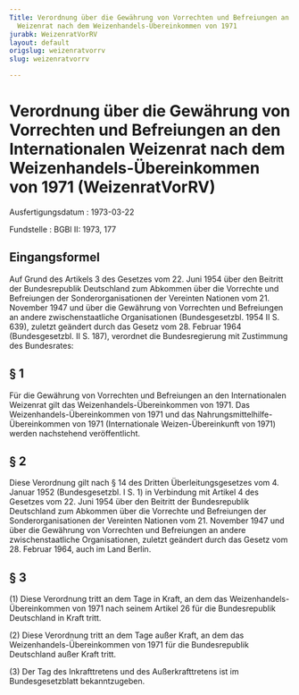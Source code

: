 ```yaml
---
Title: Verordnung über die Gewährung von Vorrechten und Befreiungen an den Internationalen
  Weizenrat nach dem Weizenhandels-Übereinkommen von 1971
jurabk: WeizenratVorRV
layout: default
origslug: weizenratvorrv
slug: weizenratvorrv

---
```


# Verordnung über die Gewährung von Vorrechten und Befreiungen an den Internationalen Weizenrat nach dem Weizenhandels-Übereinkommen von 1971 (WeizenratVorRV)

Ausfertigungsdatum
:   1973-03-22

Fundstelle
:   BGBl II: 1973, 177



## Eingangsformel

Auf Grund des Artikels 3 des Gesetzes vom 22. Juni 1954 über den Beitritt der Bundesrepublik Deutschland zum Abkommen über die Vorrechte und Befreiungen der Sonderorganisationen der Vereinten Nationen vom 21. November 1947 und über die Gewährung von Vorrechten und Befreiungen an andere zwischenstaatliche Organisationen (Bundesgesetzbl. 1954 II S. 639), zuletzt geändert durch das Gesetz vom 28. Februar 1964 (Bundesgesetzbl. II S. 187), verordnet die Bundesregierung mit Zustimmung des Bundesrates:


## § 1

Für die Gewährung von Vorrechten und Befreiungen an den Internationalen Weizenrat gilt das Weizenhandels-Übereinkommen von 1971. Das Weizenhandels-Übereinkommen von 1971 und das Nahrungsmittelhilfe-Übereinkommen von 1971 (Internationale Weizen-Übereinkunft von 1971) werden nachstehend veröffentlicht.


## § 2

Diese Verordnung gilt nach § 14 des Dritten Überleitungsgesetzes vom 4. Januar 1952 (Bundesgesetzbl. I S. 1) in Verbindung mit Artikel 4 des Gesetzes vom 22. Juni 1954 über den Beitritt der Bundesrepublik Deutschland zum Abkommen über die Vorrechte und Befreiungen der Sonderorganisationen der Vereinten Nationen vom 21. November 1947 und über die Gewährung von Vorrechten und Befreiungen an andere zwischenstaatliche Organisationen, zuletzt geändert durch das Gesetz vom 28. Februar 1964, auch im Land Berlin.


## § 3

(1) Diese Verordnung tritt an dem Tage in Kraft, an dem das Weizenhandels-Übereinkommen von 1971 nach seinem Artikel 26 für die Bundesrepublik Deutschland in Kraft tritt.

(2) Diese Verordnung tritt an dem Tage außer Kraft, an dem das Weizenhandels-Übereinkommen von 1971 für die Bundesrepublik Deutschland außer Kraft tritt.

(3) Der Tag des Inkrafttretens und des Außerkrafttretens ist im Bundesgesetzblatt bekanntzugeben.

